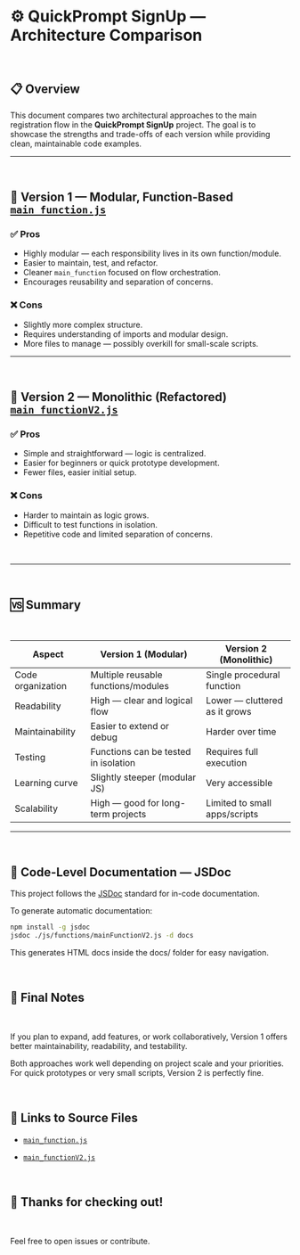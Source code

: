 # ⚙️ QuickPrompt SignUp — Architecture Comparison

</br>

## 📋 Overview

This document compares two architectural approaches to the main registration flow in the **QuickPrompt SignUp** project. The goal is to showcase the strengths and trade-offs of each version while providing clean, maintainable code examples.

---
</br>


## 🧱 Version 1 — Modular, Function-Based [`main_function.js`](https://github.com/apedrodev1/JavaScript-Learning-HUB/blob/main/QuickPrompt%20SignUp/js/functions/mainFunction.js)

### ✅ Pros
- Highly modular — each responsibility lives in its own function/module.
- Easier to maintain, test, and refactor.
- Cleaner `main_function` focused on flow orchestration.
- Encourages reusability and separation of concerns.

### ❌ Cons
- Slightly more complex structure.
- Requires understanding of imports and modular design.
- More files to manage — possibly overkill for small-scale scripts.

---

</br>

## 🧩 Version 2 — Monolithic (Refactored) [`main_functionV2.js`](https://github.com/apedrodev1/JavaScript-Learning-HUB/blob/main/QuickPrompt%20SignUp/js/functions/mainFunctionV2.js)

### ✅ Pros
- Simple and straightforward — logic is centralized.
- Easier for beginners or quick prototype development.
- Fewer files, easier initial setup.

### ❌ Cons
- Harder to maintain as logic grows.
- Difficult to test functions in isolation.
- Repetitive code and limited separation of concerns.

</br>

---
</br>

## 🆚 Summary
</br>

| Aspect            | Version 1 (Modular)                  | Version 2 (Monolithic)            |
| ----------------- | ------------------------------------ | --------------------------------- |
| Code organization | Multiple reusable functions/modules  | Single procedural function        |
| Readability       | High — clear and logical flow        | Lower — cluttered as it grows     |
| Maintainability   | Easier to extend or debug            | Harder over time                  |
| Testing           | Functions can be tested in isolation | Requires full execution           |
| Learning curve    | Slightly steeper (modular JS)        | Very accessible                   |
| Scalability       | High — good for long-term projects   | Limited to small apps/scripts     |

---

</br>

## 📖 Code-Level Documentation — JSDoc

This project follows the [JSDoc](https://jsdoc.app/) standard for in-code documentation.

To generate automatic documentation:

```bash
npm install -g jsdoc
jsdoc ./js/functions/mainFunctionV2.js -d docs
```
This generates HTML docs inside the docs/ folder for easy navigation.

</br>


## 🔧 Final Notes

</br>

If you plan to expand, add features, or work collaboratively, Version 1 offers better maintainability, readability, and testability.

Both approaches work well depending on project scale and your priorities. For quick prototypes or very small scripts, Version 2 is perfectly fine.

</br>

## 📎 Links to Source Files

- [`main_function.js`](https://github.com/apedrodev1/JavaScript-Learning-HUB/blob/main/QuickPrompt%20SignUp/js/functions/mainFunction.js)


- [`main_functionV2.js`](https://github.com/apedrodev1/JavaScript-Learning-HUB/blob/main/QuickPrompt%20SignUp/js/functions/mainFunctionV2.js)




</br>

## 🎉 Thanks for checking out!

</br>

Feel free to open issues or contribute.



